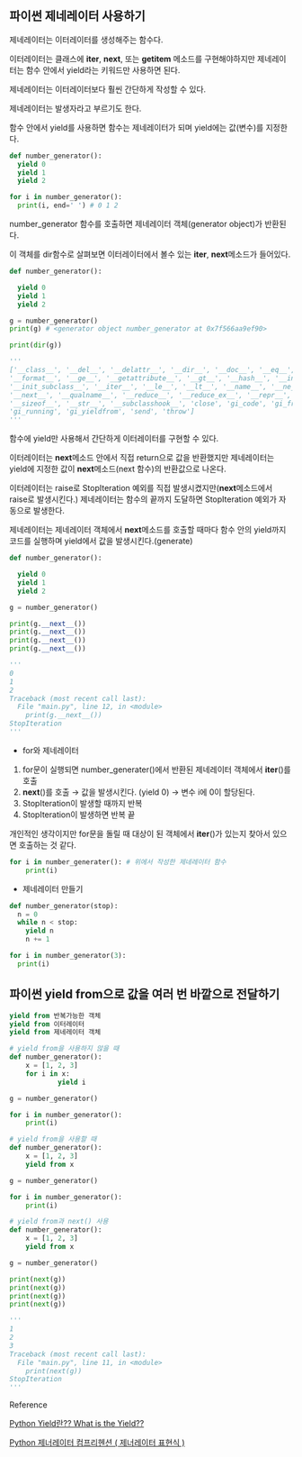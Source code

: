 ## 파이썬 제네레이터 사용하기

제네레이터는 이터레이터를 생성해주는 함수다.

이터레이터는 클래스에 **iter**, **next**, 또는 **getitem** 메소드를 구현해야하지만 제네레이터는 함수 안에서 yield라는 키워드만 사용하면 된다.

제네레이터는 이터레이터보다 훨씬 간단하게 작성할 수 있다.

제네레이터는 발생자라고 부르기도 한다.

함수 안에서 yield를 사용하면 함수는 제네레이터가 되며 yield에는 값(변수)를 지정한다.

```python
def number_generator():
  yield 0
  yield 1
  yield 2

for i in number_generator():
  print(i, end=' ') # 0 1 2
```

number_generator 함수를 호출하면 제네레이터 객체(generator object)가 반환된다.

이 객체를 dir함수로 살펴보면 이터레이터에서 볼수 있는 **iter**, **next**메소드가 들어있다.

```python
def number_generator():

  yield 0
  yield 1
  yield 2

g = number_generator()
print(g) # <generator object number_generator at 0x7f566aa9ef90>

print(dir(g))

'''
['__class__', '__del__', '__delattr__', '__dir__', '__doc__', '__eq__',
'__format__', '__ge__', '__getattribute__', '__gt__', '__hash__', '__init__',
'__init_subclass__', '__iter__', '__le__', '__lt__', '__name__', '__ne__', '__new__',
'__next__', '__qualname__', '__reduce__', '__reduce_ex__', '__repr__', '__setattr__',
'__sizeof__', '__str__', '__subclasshook__', 'close', 'gi_code', 'gi_frame',
'gi_running', 'gi_yieldfrom', 'send', 'throw']
'''

```

함수에 yield만 사용해서 간단하게 이터레이터를 구현할 수 있다.

이터레이터는 **next**메소드 안에서 직접 return으로 값을 반환했지만 제네레이터는 yield에 지정한 값이 **next**메소드(next 함수)의 반환값으로 나온다.

이터레이터는 raise로 StopIteration 예외를 직접 발생시켰지만(**next**메소드에서 raise로 발생시킨다.) 제네레이터는 함수의 끝까지 도달하면 StopIteration 예외가 자동으로 발생한다.

제네레이터는 제네레이터 객체에서 **next**메소드를 호출할 때마다 함수 안의 yield까지 코드를 실행하며 yield에서 값을 발생시킨다.(generate)

```python
def number_generator():

  yield 0
  yield 1
  yield 2

g = number_generator()

print(g.__next__())
print(g.__next__())
print(g.__next__())
print(g.__next__())

'''
0
1
2
Traceback (most recent call last):
  File "main.py", line 12, in <module>
    print(g.__next__())
StopIteration
'''
```

- for와 제네레이터

1. for문이 실행되면 number_generater()에서 반환된 제네레이터 객체에서 **iter**()를 호출
2. **next**()를 호출 → 값을 발생시킨다. (yield 0) → 변수 i에 0이 할당된다.
3. StopIteration이 발생할 때까지 반복
4. StopIteration이 발생하면 반복 끝

개인적인 생각이지만 for문을 돌릴 때 대상이 된 객체에서 **iter**()가 있는지 찾아서 있으면 호출하는 것 같다.

```python
for i in number_generater(): # 위에서 작성한 제네레이터 함수
	print(i)

```

- 제네레이터 만들기

```python
def number_generator(stop):
  n = 0
  while n < stop:
    yield n
    n += 1

for i in number_generator(3):
  print(i)
```

## 파이썬 yield from으로 값을 여러 번 바깥으로 전달하기

```python
yield from 반복가능한 객체
yield from 이터레이터
yield from 제네레이터 객체
```

```python
# yield from을 사용하지 않을 때
def number_generator():
    x = [1, 2, 3]
    for i in x:
			yield i

g = number_generator()

for i in number_generator():
    print(i)

# yield from을 사용할 때
def number_generator():
    x = [1, 2, 3]
    yield from x

g = number_generator()

for i in number_generator():
    print(i)

# yield from과 next() 사용
def number_generator():
    x = [1, 2, 3]
    yield from x

g = number_generator()

print(next(g))
print(next(g))
print(next(g))
print(next(g))

'''
1
2
3
Traceback (most recent call last):
  File "main.py", line 11, in <module>
    print(next(g))
StopIteration
'''
```

Reference

[Python Yield란?? What is the Yield??](https://kkamikoon.tistory.com/entry/Python-Yield%EB%9E%80-What-is-the-Yield)

[Python 제너레이터 컴프리헨션 ( 제너레이터 표현식 )](https://blog.naver.com/PostView.nhn?blogId=websearch&logNo=222119814558&from=search&redirect=Log&widgetTypeCall=true&directAccess=false)
